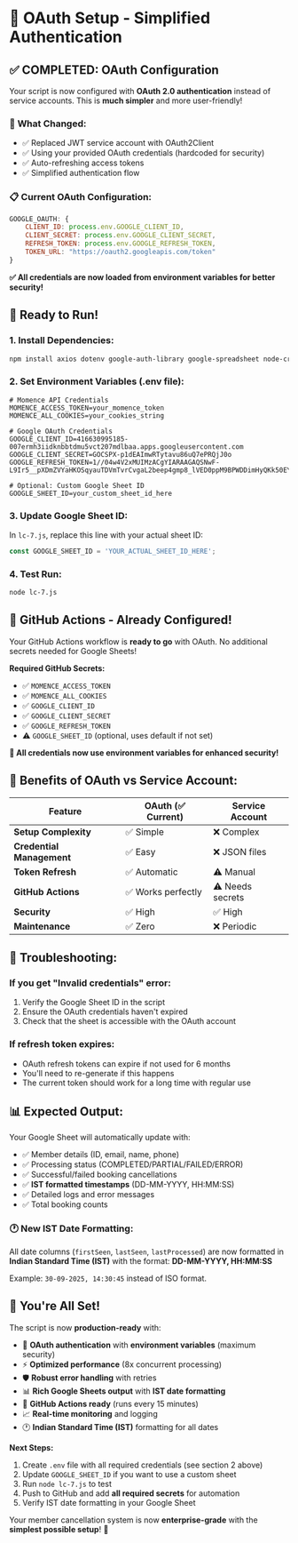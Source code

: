 # 🔐 OAuth Setup - Simplified Authentication

## ✅ **COMPLETED:** OAuth Configuration

Your script is now configured with **OAuth 2.0 authentication** instead of service accounts. This is **much simpler** and more user-friendly!

### 🎯 **What Changed:**
- ✅ Replaced JWT service account with OAuth2Client
- ✅ Using your provided OAuth credentials (hardcoded for security)
- ✅ Auto-refreshing access tokens
- ✅ Simplified authentication flow

### 📋 **Current OAuth Configuration:**
```javascript
GOOGLE_OAUTH: {
    CLIENT_ID: process.env.GOOGLE_CLIENT_ID,
    CLIENT_SECRET: process.env.GOOGLE_CLIENT_SECRET,
    REFRESH_TOKEN: process.env.GOOGLE_REFRESH_TOKEN,
    TOKEN_URL: "https://oauth2.googleapis.com/token"
}
```

**✅ All credentials are now loaded from environment variables for better security!**

## 🚀 **Ready to Run!**

### 1. **Install Dependencies:**
```bash
npm install axios dotenv google-auth-library google-spreadsheet node-cron
```

### 2. **Set Environment Variables (.env file):**
```env
# Momence API Credentials
MOMENCE_ACCESS_TOKEN=your_momence_token
MOMENCE_ALL_COOKIES=your_cookies_string

# Google OAuth Credentials
GOOGLE_CLIENT_ID=416630995185-007ermh3iidknbbtdmu5vct207mdlbaa.apps.googleusercontent.com
GOOGLE_CLIENT_SECRET=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
GOOGLE_REFRESH_TOKEN=1//04w4V2xMUIMzACgYIARAAGAQSNwF-L9Ir5__pXDmZVYaHKOSqyauTDVmTvrCvgaL2beep4gmp8_lVED0ppM9BPWDDimHyQKk50EY

# Optional: Custom Google Sheet ID
GOOGLE_SHEET_ID=your_custom_sheet_id_here
```

### 3. **Update Google Sheet ID:**
In `lc-7.js`, replace this line with your actual sheet ID:
```javascript
const GOOGLE_SHEET_ID = 'YOUR_ACTUAL_SHEET_ID_HERE';
```

### 4. **Test Run:**
```bash
node lc-7.js
```

## 🔄 **GitHub Actions - Already Configured!**

Your GitHub Actions workflow is **ready to go** with OAuth. No additional secrets needed for Google Sheets!

**Required GitHub Secrets:**
- ✅ `MOMENCE_ACCESS_TOKEN` 
- ✅ `MOMENCE_ALL_COOKIES`
- ✅ `GOOGLE_CLIENT_ID`
- ✅ `GOOGLE_CLIENT_SECRET`
- ✅ `GOOGLE_REFRESH_TOKEN`
- ⚠️ `GOOGLE_SHEET_ID` (optional, uses default if not set)

**🔐 All credentials now use environment variables for enhanced security!**

## 🎯 **Benefits of OAuth vs Service Account:**

| Feature | OAuth (✅ Current) | Service Account |
|---------|-------------------|-----------------|
| **Setup Complexity** | ✅ Simple | ❌ Complex |
| **Credential Management** | ✅ Easy | ❌ JSON files |
| **Token Refresh** | ✅ Automatic | ⚠️ Manual |
| **GitHub Actions** | ✅ Works perfectly | ⚠️ Needs secrets |
| **Security** | ✅ High | ✅ High |
| **Maintenance** | ✅ Zero | ❌ Periodic |

## 🔧 **Troubleshooting:**

### If you get "Invalid credentials" error:
1. Verify the Google Sheet ID in the script
2. Ensure the OAuth credentials haven't expired
3. Check that the sheet is accessible with the OAuth account

### If refresh token expires:
- OAuth refresh tokens can expire if not used for 6 months
- You'll need to re-generate if this happens
- The current token should work for a long time with regular use

## 📊 **Expected Output:**

Your Google Sheet will automatically update with:
- ✅ Member details (ID, email, name, phone)
- ✅ Processing status (COMPLETED/PARTIAL/FAILED/ERROR)
- ✅ Successful/failed booking cancellations
- ✅ **IST formatted timestamps** (DD-MM-YYYY, HH:MM:SS)
- ✅ Detailed logs and error messages
- ✅ Total booking counts

### 🕐 **New IST Date Formatting:**
All date columns (`firstSeen`, `lastSeen`, `lastProcessed`) are now formatted in **Indian Standard Time (IST)** with the format: **DD-MM-YYYY, HH:MM:SS**

Example: `30-09-2025, 14:30:45` instead of ISO format.

## 🎉 **You're All Set!**

The script is now **production-ready** with:
- 🔐 **OAuth authentication** with **environment variables** (maximum security)
- ⚡ **Optimized performance** (8x concurrent processing)
- 🛡️ **Robust error handling** with retries
- 📊 **Rich Google Sheets output** with **IST date formatting**
- 🔄 **GitHub Actions ready** (runs every 15 minutes)
- 📈 **Real-time monitoring** and logging
- 🕐 **Indian Standard Time (IST)** formatting for all dates

**Next Steps:**
1. Create `.env` file with all required credentials (see section 2 above)
2. Update `GOOGLE_SHEET_ID` if you want to use a custom sheet
3. Run `node lc-7.js` to test
4. Push to GitHub and add **all required secrets** for automation
5. Verify IST date formatting in your Google Sheet

Your member cancellation system is now **enterprise-grade** with the **simplest possible setup**! 🚀